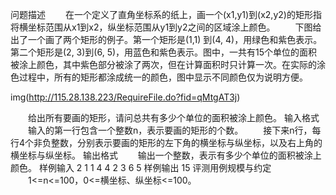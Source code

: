 问题描述
　　在一个定义了直角坐标系的纸上，画一个(x1,y1)到(x2,y2)的矩形指将横坐标范围从x1到x2，纵坐标范围从y1到y2之间的区域涂上颜色。
　　下图给出了一个画了两个矩形的例子。第一个矩形是(1,1) 到(4, 4)，用绿色和紫色表示。第二个矩形是(2, 3)到(6, 5)，用蓝色和紫色表示。图中，一共有15个单位的面积被涂上颜色，其中紫色部分被涂了两次，但在计算面积时只计算一次。在实际的涂色过程中，所有的矩形都涂成统一的颜色，图中显示不同颜色仅为说明方便。

img(http://115.28.138.223/RequireFile.do?fid=qMtgAT3j)

　　给出所有要画的矩形，请问总共有多少个单位的面积被涂上颜色。
输入格式
　　输入的第一行包含一个整数n，表示要画的矩形的个数。
　　接下来n行，每行4个非负整数，分别表示要画的矩形的左下角的横坐标与纵坐标，以及右上角的横坐标与纵坐标。
输出格式
　　输出一个整数，表示有多少个单位的面积被涂上颜色。
样例输入
2
1 1 4 4
2 3 6 5
样例输出
15
评测用例规模与约定
　　1<=n<=100，0<=横坐标、纵坐标<=100。